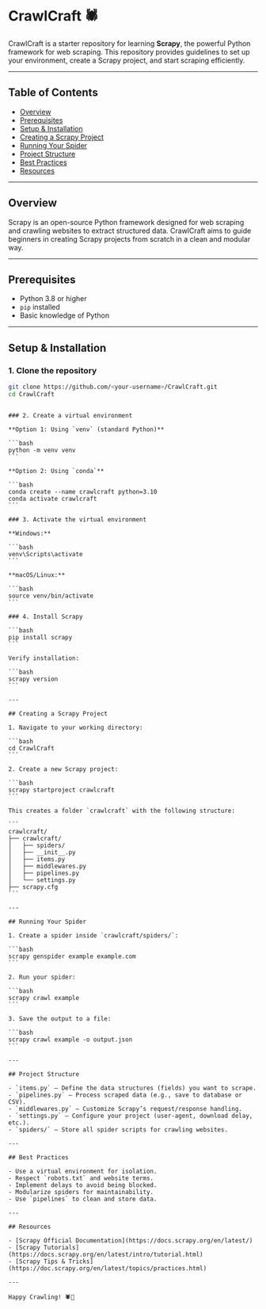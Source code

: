 # CrawlCraft 🕷️

CrawlCraft is a starter repository for learning **Scrapy**, the powerful Python framework for web scraping. This repository provides guidelines to set up your environment, create a Scrapy project, and start scraping efficiently.

---

## Table of Contents

- [Overview](#overview)
- [Prerequisites](#prerequisites)
- [Setup & Installation](#setup--installation)
- [Creating a Scrapy Project](#creating-a-scrapy-project)
- [Running Your Spider](#running-your-spider)
- [Project Structure](#project-structure)
- [Best Practices](#best-practices)
- [Resources](#resources)

---

## Overview

Scrapy is an open-source Python framework designed for web scraping and crawling websites to extract structured data. CrawlCraft aims to guide beginners in creating Scrapy projects from scratch in a clean and modular way.

---

## Prerequisites

- Python 3.8 or higher
- `pip` installed
- Basic knowledge of Python

---

## Setup & Installation

### 1. Clone the repository

```bash
git clone https://github.com/<your-username>/CrawlCraft.git
cd CrawlCraft
```

````

### 2. Create a virtual environment

**Option 1: Using `venv` (standard Python)**

```bash
python -m venv venv
```

**Option 2: Using `conda`**

```bash
conda create --name crawlcraft python=3.10
conda activate crawlcraft
```

### 3. Activate the virtual environment

**Windows:**

```bash
venv\Scripts\activate
```

**macOS/Linux:**

```bash
source venv/bin/activate
```

### 4. Install Scrapy

```bash
pip install scrapy
```

Verify installation:

```bash
scrapy version
```

---

## Creating a Scrapy Project

1. Navigate to your working directory:

```bash
cd CrawlCraft
```

2. Create a new Scrapy project:

```bash
scrapy startproject crawlcraft
```

This creates a folder `crawlcraft` with the following structure:

```
crawlcraft/
├── crawlcraft/
│   ├── spiders/
│   ├── __init__.py
│   ├── items.py
│   ├── middlewares.py
│   ├── pipelines.py
│   └── settings.py
├── scrapy.cfg
```

---

## Running Your Spider

1. Create a spider inside `crawlcraft/spiders/`:

```bash
scrapy genspider example example.com
```

2. Run your spider:

```bash
scrapy crawl example
```

3. Save the output to a file:

```bash
scrapy crawl example -o output.json
```

---

## Project Structure

- `items.py` – Define the data structures (fields) you want to scrape.
- `pipelines.py` – Process scraped data (e.g., save to database or CSV).
- `middlewares.py` – Customize Scrapy’s request/response handling.
- `settings.py` – Configure your project (user-agent, download delay, etc.).
- `spiders/` – Store all spider scripts for crawling websites.

---

## Best Practices

- Use a virtual environment for isolation.
- Respect `robots.txt` and website terms.
- Implement delays to avoid being blocked.
- Modularize spiders for maintainability.
- Use `pipelines` to clean and store data.

---

## Resources

- [Scrapy Official Documentation](https://docs.scrapy.org/en/latest/)
- [Scrapy Tutorials](https://docs.scrapy.org/en/latest/intro/tutorial.html)
- [Scrapy Tips & Tricks](https://doc.scrapy.org/en/latest/topics/practices.html)

---

Happy Crawling! 🕷️🚀

````
